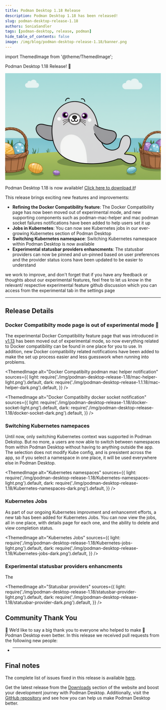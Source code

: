 ```yaml
---
title: Podman Desktop 1.18 Release
description: Podman Desktop 1.18 has been released!
slug: podman-desktop-release-1.18
authors: SoniaSandler
tags: [podman-desktop, release, podman]
hide_table_of_contents: false
image: /img/blog/podman-desktop-release-1.18/banner.png
---
```


import ThemedImage from '@theme/ThemedImage';

Podman Desktop 1.18 Release! 🎉

![podman-desktop-hero-1.18](/img/blog/podman-desktop-release-1.18/banner.png)

Podman Desktop 1.18 is now available! [Click here to download it](/downloads)!

This release brings exciting new features and improvements:

- **Refining the Docker Compatibility feature**: The Docker Compatibility page has now been moved out of experimental mode, and new supporting components such as podman-mac-helper and mac podman socket failures notifications have been added to help users set it up
- **Jobs in Kubernetes**: You can now see Kubernetes jobs in our ever-growing Kubernetes section of Podman Desktop
- **Switching Kubernetes namespace**: Switching Kubernetes namespace within Podman Desktop is now available
- **Experimental statusbar providers enhancments**: The statusbar providers can now be pinned and un-pinned based on user preferences and the provider status icons have been updated to be easier to understand

we work to improve, and don't forget that if you have any feedback or thoughts about our experimental features, feel free to let us know in the relevant/ respective experimental feature github discussion which you can access from the experimental tab in the settings page

---

## Release Details

### Docker Compatibilty mode page is out of experimental mode 🎉

The experimental Docker Compatibility feature page that was introduced in [v1.13](https://podman-desktop.io/blog/podman-desktop-release-1.13#docker-compatibility-mode-page) has been moved out of experimental mode, so now everything related to Docker compatibility can be found in one place for you to use. In addition, new Docker compatibility related notifications have been added to make the set up process easier and less guesswork when running into problems.

<ThemedImage
alt="Docker Compatibilty podman mac helper notification"
sources={{
    light: require('./img/podman-desktop-release-1.18/mac-helper-light.png').default,
    dark: require('./img/podman-desktop-release-1.1.18/mac-helper-dark.png').default,
  }}
/>

<ThemedImage
alt="Docker Compatibilty docker socket notification"
sources={{
    light: require('./img/podman-desktop-release-1.18/docker-socket-light.png').default,
    dark: require('./img/podman-desktop-release-1.18/docker-socket-dark.png').default,
  }}
/>

### Switching Kubernetes namepaces

Until now, only switching Kubernetes context was supported in Podman Dekstop. But no more, a users are now able to switch between namespaces from within Podman Desktop without having to anything outside the app. The selection does not modify Kube config, and is presistent across the app, so if you select a namespace in one place, it will be used everywhere else in Podman Desktop.

<ThemedImage
alt="Kubernetes namespaces"
sources={{
    light: require('./img/podman-desktop-release-1.18/Kubernetes-namespaces-light.png').default,
    dark: require('./img/podman-desktop-release-1.18/Kubernetes-namespaces-dark.png').default,
  }}
/>

### Kubernetes Jobs

As part of our ongoing Kubernetes improvment and enhancemnt efforts, a new tab has been added for Kubernetes Jobs. You can now view the jobs, all in one place, with details page for each one, and the ability to delete and view completion status.

<ThemedImage
alt="Kubernetes Jobs"
sources={{
    light: require('./img/podman-desktop-release-1.18/Kubernetes-jobs-light.png').default,
    dark: require('./img/podman-desktop-release-1.18/Kubernetes-jobs-dark.png').default,
  }}
/>

### Experimental statusbar providers enhancments

The

<ThemedImage
alt="Statusbar providers"
sources={{
    light: require('./img/podman-desktop-release-1.18/statusbar-provider-light.png').default,
    dark: require('./img/podman-desktop-release-1.18/statusbar-provider-dark.png').default,
  }}
/>

## Community Thank You

🎉 We’d like to say a big thank you to everyone who helped to make 🦭 Podman Desktop even better. In this
release we received pull requests from the following new people:

- ***

## Final notes

<!-- EDIT BELOW VERSION NUMBERS! -->

The complete list of issues fixed in this release is available [here](https://github.com/containers/podman-desktop/issues?q=is%3Aclosed+milestone%3A1.18.0).

Get the latest release from the [Downloads](/downloads) section of the website and boost your development journey with Podman Desktop. Additionally, visit the [GitHub repository](https://github.com/containers/podman-desktop) and see how you can help us make Podman Desktop better.
